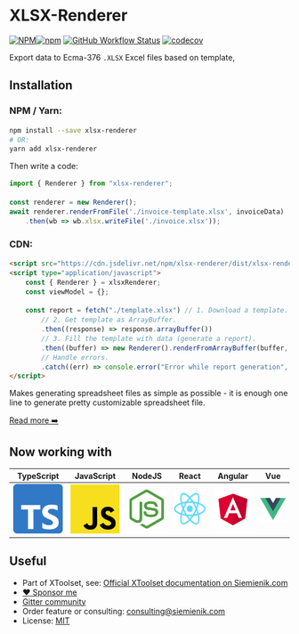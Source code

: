 # XLSX-Renderer

[![NPM](https://img.shields.io/npm/l/xlsx-renderer)![npm](https://img.shields.io/npm/v/xlsx-renderer)](https://www.npmjs.com/package/xlsx-renderer) [![GitHub Workflow Status](https://img.shields.io/github/workflow/status/siemienik/xtoolset/xlsx-renderer)](https://github.com/Siemienik/xtoolset/actions) [![codecov](https://codecov.io/gh/Siemienik/xtoolset/branch/master/graph/badge.svg?flag=xlsx-renderer)](https://codecov.io/gh/Siemienik/xtoolset/tree/master/packages/xlsx-renderer)

Export data to Ecma-376 `.XLSX` Excel files based on template,

## Installation

### NPM / Yarn:

```bash
npm install --save xlsx-renderer
# OR:
yarn add xlsx-renderer
```

Then write a code:

```ts
import { Renderer } from "xlsx-renderer";

const renderer = new Renderer();
await renderer.renderFromFile('./invoice-template.xlsx', invoiceData)
    .then(wb => wb.xlsx.writeFile('./invoice.xlsx'));
```

### CDN:

```html
<script src="https://cdn.jsdelivr.net/npm/xlsx-renderer/dist/xlsx-renderer.full.js" />
<script type="application/javascript">
    const { Renderer } = xlsxRenderer;
    const viewModel = {};
    
    const report = fetch("./template.xlsx") // 1. Download a template.
        // 2. Get template as ArrayBuffer.
        .then((response) => response.arrayBuffer())
        // 3. Fill the template with data (generate a report).
        .then((buffer) => new Renderer().renderFromArrayBuffer(buffer, viewModel))
        // Handle errors.
        .catch((err) => console.error("Error while report generation", err));
</script>
```


Makes generating spreadsheet files as simple as possible - it is enough one line to generate pretty customizable spreadsheet file.

[Read more :arrow_right:](https://siemienik.com/docs/xlsx-renderer)

## Now working with

| **TypeScript** | **JavaScript** | **NodeJS** | **React** | **Angular** | **Vue** |
|---|---|---|---|---|---|
| ![TypeScript](./media/ts-logo-256.png) | ![JavaScript](./media/js-logo-256.png) | ![NodeJS](./media/nodejs-logo-256.png) | ![React](./media/react-logo-256.png) | ![Angular](./media/angular-logo-256.png) | ![Vue](./media/vue-logo-256.png) |

## Useful

* Part of XToolset, see: [Official XToolset documentation on Siemienik.com](https://siemienik.com/docs/xtoolset)
* [:heart: Sponsor me](https://github.com/sponsors/siemienik)
* [Gitter community](https://gitter.im/Siemienik/community)
* Order feature or consulting: consulting@siemienik.com
* License: [MIT](./LICENSE)
